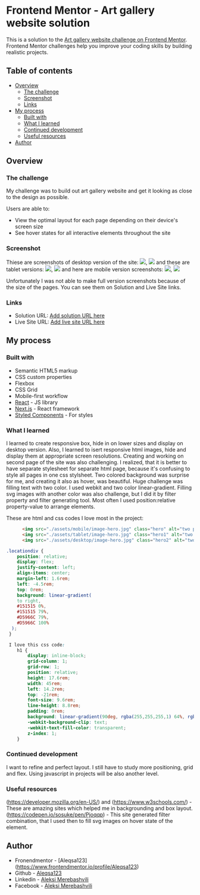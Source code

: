 # Frontend Mentor - Art gallery website solution

This is a solution to the [Art gallery website challenge on Frontend Mentor](https://www.frontendmentor.io/challenges/art-gallery-website-yVdrZlxyA). Frontend Mentor challenges help you improve your coding skills by building realistic projects. 

## Table of contents

- [Overview](#overview)
  - [The challenge](#the-challenge)
  - [Screenshot](#screenshot)
  - [Links](#links)
- [My process](#my-process)
  - [Built with](#built-with)
  - [What I learned](#what-i-learned)
  - [Continued development](#continued-development)
  - [Useful resources](#useful-resources)
- [Author](#author)

## Overview

### The challenge

My challenge was to build out art gallery website and get it looking as close to the design as possible.

Users are able to:

- View the optimal layout for each page depending on their device's screen size
- See hover states for all interactive elements throughout the site


### Screenshot

Thiese are screenshots of desktop version of the site: ![](./assets/desktop-main-screenshot.JPG), ![](./assets/desktop-main-screenshot.JPG)
and these are tablet versions: ![](./assets/tablet-main-screenshot.JPG), ![](./assets/tablet-location-screenshot.JPG)
and here are mobile version screenshots: ![](./assets/mobile-main-screenshot.JPG), ![](./assets/mobile-location-screenshot.JPG)

Unfortunately I was not able to make full version screenshots because of the size of the pages. You can see them on Solution and Live Site links.


### Links

- Solution URL: [Add solution URL here](https://your-solution-url.com)
- Live Site URL: [Add live site URL here](https://your-live-site-url.com)

## My process

### Built with

- Semantic HTML5 markup
- CSS custom properties
- Flexbox
- CSS Grid
- Mobile-first workflow
- [React](https://reactjs.org/) - JS library
- [Next.js](https://nextjs.org/) - React framework
- [Styled Components](https://styled-components.com/) - For styles


### What I learned

I learned to create responsive box, hide in on lower sizes and display on desktop version. Also, I learned to isert responsive html images, hide and display them at appropriate screen resolutions.
Creating and working on second page of the site was also challenging. I realized, that it is better to have separate stylesheet for separate html page, because it's confusing to style all pages in one css stylsheet.
Two colored background was surprise for me, and creating it also as hover, was beautiful. Huge challenge was filling text with two color. I used webkit and two color linear-gradient.
Filling svg images with another color was also challenge, but I did it by filter property and filter generating tool.
Most often I used position:relative property-value to arrange elements.

These are html and css codes I love most in the project:

```html
      <img src="./assets/mobile/image-hero.jpg" class="hero" alt="two people looking at art piece"/>
      <img src="./assets/tablet/image-hero.jpg" class="hero1" alt="two people looking at art piece"/>
      <img src="./assets/desktop/image-hero.jpg" class="hero2" alt="two people looking at art piece"/>
```
```css
.locationdiv {
    position: relative;
    display: flex;
    justify-content: left;
    align-items: center;
    margin-left: 1.6rem;
    left: -4.5rem;
    top: 0rem;
    background: linear-gradient(
    to right,
    #151515 0%,
    #151515 79%,
    #D5966C 79%,
    #D5966C 100%
  );
 }

 I love this css code:
    h1 {
        display: inline-block;
        grid-column: 1;
        grid-row: 1; 
        position: relative;
        height: 17.6rem;
        width: 45rem;
        left: 14.2rem;
        top: -21rem;
        font-size: 9.6rem;
        line-height: 8.8rem;
        padding: 0rem;
        background: linear-gradient(90deg, rgba(255,255,255,1) 64%, rgba(0,0,0,1) 64%);
        -webkit-background-clip: text;
        -webkit-text-fill-color: transparent;
        z-index: 1;
    }
```

### Continued development

I want to refine and perfect layout. I still have to study more positioning, grid and flex. Using javascript in projects will be also another level.


### Useful resources

(https://developer.mozilla.org/en-US/) and (https://www.w3schools.com/) - These are amazing sites which helped me in backgrounding and box layout.
(https://codepen.io/sosuke/pen/Pjoqqp) - This site generated filter combination, that I used then to fill svg images on hover state of the element.

## Author

- Fronendmentor - [Aleqsa123] (https://www.frontendmentor.io/profile/Aleqsa123)
- Github - [Aleqsa123](https://github.com/Aleqsa123)
- Linkedin - [Aleksi Merebashvili](https://www.linkedin.com/in/aleksi-merebashvili-36627426/)
- Facebook - [Aleksi Merebashvili](https://www.facebook.com/aleksi.merebashvili)
